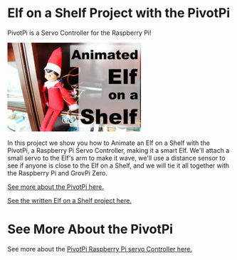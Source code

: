 # Elf on a Shelf Project with the PivotPi
PivotPi is a Servo Controller for the Raspberry Pi!

![alt text](Animated-elf-on-a-shelf.jpg "Elf on a Shelf With the Raspberry Pi Servo Controller")

In this project we show you how to Animate an Elf on a Shelf with the PivotPi, a Raspberry Pi Servo Controller, making it a smart Elf.  We'll attach a small servo to the Elf's arm to make it wave, we'll use a distance sensor to see if anyone is close to the Elf on a Shelf, and we will tie it all together with the Raspberry Pi and GrovPi Zero.

[See more about the PivotPi here.](https://www.dexterindustries.com/pivotpi)

[See the written Elf on a Shelf project here.](https://www.dexterindustries.com/projects/animate-elf-shelf-raspberry-pi-servo-controller)

# See More About the PivotPi

See more about the [PivotPi Raspberry Pi servo Controller here.](https://www.dexterindustries.com/pivotpi)
